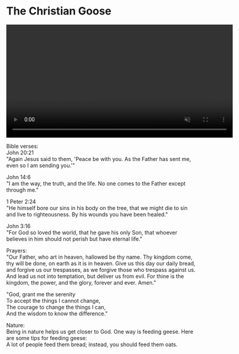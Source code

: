 # The Christian Goose
<video width="600" autoplay loop muted playsinline>
  <source src="assets/goosehonk.mp4" type="video/mp4">
</video>

Bible verses:  
John 20:21  
"Again Jesus said to them, 'Peace be with you. As the Father has sent me, even so I am sending you.'"

John 14:6  
"I am the way, the truth, and the life. No one comes to the Father except through me."

1 Peter 2:24  
"He himself bore our sins in his body on the tree, that we might die to sin and live to righteousness. By his wounds you have been healed."

John 3:16  
"For God so loved the world, that he gave his only Son, that whoever believes in him should not perish but have eternal life."

Prayers:  
"Our Father, who art in heaven, hallowed be thy name. Thy kingdom come, thy will be done, on earth as it is in heaven. Give us this day our daily bread, and forgive us our trespasses, as we forgive those who trespass against us. And lead us not into temptation, but deliver us from evil. For thine is the kingdom, the power, and the glory, forever and ever. Amen."

"God, grant me the serenity  
To accept the things I cannot change,  
The courage to change the things I can,  
And the wisdom to know the difference."

Nature:  
Being in nature helps us get closer to God. One way is feeding geese. Here are some tips for feeding geese:  
A lot of people feed them bread; instead, you should feed them oats.
